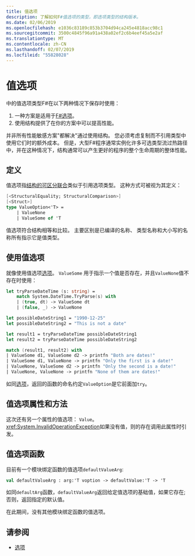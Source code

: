 ```yaml
---
title: 值选项
description: 了解如何F#值选项的类型，即选项类型的结构版本。
ms.date: 02/06/2019
ms.openlocfilehash: e1036c83189c853b3704d94ca245e4818acc98c1
ms.sourcegitcommit: 3500c4845f96a91a438a02ef2c6b4eef45a5e2af
ms.translationtype: MT
ms.contentlocale: zh-CN
ms.lasthandoff: 02/07/2019
ms.locfileid: "55828028"
---
```

# <a name="value-options"></a>值选项

中的值选项类型F#在以下两种情况下保存时使用：

1. 一种方案是适用于[F#选项](options.md)。
2. 使用结构提供了在你的方案中可以提高性能。

并非所有性能敏感方案"都解决"通过使用结构。 您必须考虑复制而不引用类型中使用它们时的额外成本。 但是，大型F#程序通常实例化许多可选类型流过热路径中，并在这种情况下，结构通常可以产生更好的程序的整个生命周期的整体性能。

## <a name="definition"></a>定义

值选项指[结构的可区分联合](discriminated-unions.md#struct-discriminated-unions)类似于引用选项类型。 这种方式可被视为其定义：

```fsharp
[<StructuralEquality; StructuralComparison>]
[<Struct>]
type ValueOption<'T> =
    | ValueNone
    | ValueSome of 'T
```

值选项符合结构相等和比较。 主要区别是已编译的名称、 类型名称和大小写的名称所有指示它是值类型。

## <a name="using-value-options"></a>使用值选项

就像使用值选项[选项](options.md)。 `ValueSome` 用于指示一个值是否存在，并且`ValueNone`值不存在时使用：

```fsharp
let tryParseDateTime (s: string) =
    match System.DateTime.TryParse(s) with
    | (true, dt) -> ValueSome dt
    | (false, _) -> ValueNone

let possibleDateString1 = "1990-12-25"
let possibleDateString2 = "This is not a date"

let result1 = tryParseDateTime possibleDateString1
let result2 = tryParseDateTime possibleDateString2

match (result1, result2) with
| ValueSome d1, ValueSome d2 -> printfn "Both are dates!"
| ValueSome d1, ValueNone -> printfn "Only the first is a date!"
| ValueNone, ValueSome d2 -> printfn "Only the second is a date!"
| ValueNone, ValueNone -> printfn "None of them are dates!"
```

如同[选项](options.md)，返回的函数的命名约定`ValueOption`是它前面加`try`。

## <a name="value-option-properties-and-methods"></a>值选项属性和方法

这次还有另一个属性的值选项： `Value`。 <xref:System.InvalidOperationException>如果没有值，则的存在调用此属性时引发。

## <a name="value-option-functions"></a>值选项函数

目前有一个模块绑定函数的值选项`defaultValueArg`:

```fsharp
val defaultValueArg : arg:'T voption -> defaultValue:'T -> 'T 
```

如同`defaultArg`函数，`defaultValueArg`返回给定值选项的基础值，如果它存在; 否则，返回指定的默认值。

在此期间，没有其他模块绑定函数的值选项。

## <a name="see-also"></a>请参阅

- [选项](options.md)
